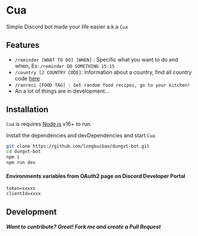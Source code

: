 # Cua

Simple Discord bot made your life easier a.k.a `Cua`


## Features

- `/reminder [WHAT TO DO] [WHEN]` : Specific what you want to do and when, Ex: `/reminder DO SOMETHING 15:15`
- `/country [2 COUNTRY CODE]`: Information about a country, find all country code [here](https://en.wikipedia.org/wiki/List_of_ISO_3166_country_codes) 
- `/ranreci [FOOD TAG] : Get random food recipes, go to your kitchen!`
- An a lot of things are in development...

## Installation

`Cua` is requires [Node.js](https://nodejs.org/) v16+ to run.

Install the dependencies and devDependencies and start `Cua`.

```sh
git clone https://github.com/longbuibao/dungvt-bot.git
cd dungvt-bot
npm i
npm run dev
```
#### Environments variables from OAuth2 page on Discord Developer Portal

```
token=xxxxx
clientId=xxxx
```

## Development

##### Want to contribute? Great! Fork me and create a Pull Request

